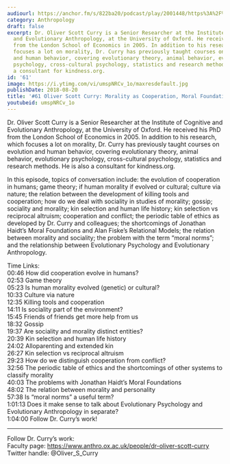 ```yaml
---
audiourl: https://anchor.fm/s/822ba20/podcast/play/2001448/https%3A%2F%2Fd3ctxlq1ktw2nl.cloudfront.net%2Fproduction%2F2018-11-29%2F7681122-44100-2-6db7c7c746c3.mp3
category: Anthropology
draft: false
excerpt: Dr. Oliver Scott Curry is a Senior Researcher at the Institute of Cognitive
  and Evolutionary Anthropology, at the University of Oxford. He received his PhD
  from the London School of Economics in 2005. In addition to his research, which
  focuses a lot on morality, Dr. Curry has previously taught courses on evolution
  and human behavior, covering evolutionary theory, animal behavior, evolutionary
  psychology, cross-cultural psychology, statistics and research methods. He is also
  a consultant for kindness.org.
id: '61'
image: https://i.ytimg.com/vi/umspNRCv_1o/maxresdefault.jpg
publishDate: 2018-08-20
title: '#61 Oliver Scott Curry: Morality as Cooperation, Moral Foundations'
youtubeid: umspNRCv_1o
---
```

<div class="timelinks">

Dr. Oliver Scott Curry is a Senior Researcher at the Institute of Cognitive and Evolutionary Anthropology, at the University of Oxford. He received his PhD from the London School of Economics in 2005. In addition to his research, which focuses a lot on morality, Dr. Curry has previously taught courses on evolution and human behavior, covering evolutionary theory, animal behavior, evolutionary psychology, cross-cultural psychology, statistics and research methods. He is also a consultant for kindness.org.

In this episode, topics of conversation include: the evolution of cooperation in humans; game theory; if human morality if evolved or cultural; culture via nature; the relation between the development of killing tools and cooperation; how do we deal with sociality in studies of morality; gossip; sociality and morality; kin selection and human life history; kin selection vs reciprocal altruism; cooperation and conflict; the periodic table of ethics as developed by Dr. Curry and colleagues; the shortcomings of Jonathan Haidt’s Moral Foundations and Alan Fiske’s Relational Models; the relation between morality and sociality; the problem with the term “moral norms”; and the relationship between Evolutionary Psychology and Evolutionary Anthropology. 

Time Links:  
<time>00:46</time> How did cooperation evolve in humans?  
<time>02:53</time> Game theory    
<time>05:23</time> Is human morality evolved (genetic) or cultural?   
<time>10:33</time> Culture via nature   
<time>12:35</time> Killing tools and cooperation    
<time>14:11</time> Is sociality part of the environment?    
<time>15:45</time> Friends of friends get more help from us    
<time>18:32</time> Gossip    
<time>19:37</time> Are sociality and morality distinct entities?    
<time>20:39</time> Kin selection and human life history  
<time>24:02</time> Alloparenting and extended kin  
<time>26:27</time> Kin selection vs reciprocal altruism  
<time>29:23</time> How do we distinguish cooperation from conflict?  
<time>32:56</time> The periodic table of ethics and the shortcomings of other systems to classify morality  
<time>40:03</time> The problems with Jonathan Haidt’s Moral Foundations  
<time>48:02</time> The relation between morality and personality  
<time>57:38</time> Is “moral norms” a useful term?  
<time>1:01:13</time> Does it make sense to talk about Evolutionary Psychology and Evolutionary Anthropology in separate?  
<time>1:04:00</time> Follow Dr. Curry’s work!

---

Follow Dr. Curry’s work:  
Faculty page: https://www.anthro.ox.ac.uk/people/dr-oliver-scott-curry  
Twitter handle: @Oliver_S_Curry
</div>

